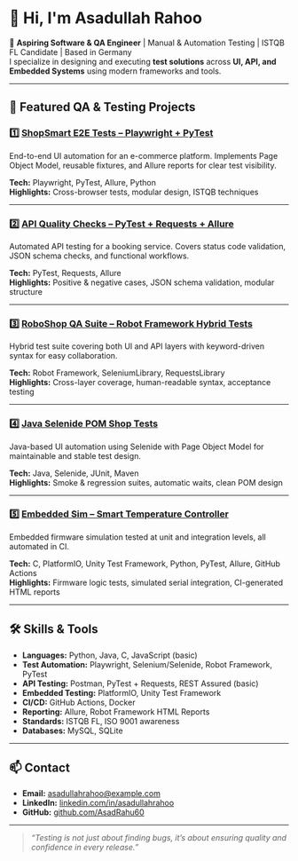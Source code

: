 # 👋 Hi, I'm Asadullah Rahoo

🎯 **Aspiring Software & QA Engineer** | Manual & Automation Testing | ISTQB FL Candidate | Based in Germany  
I specialize in designing and executing **test solutions** across **UI, API, and Embedded Systems** using modern frameworks and tools.

---

## 📂 Featured QA & Testing Projects

### 1️⃣ [ShopSmart E2E Tests – Playwright + PyTest](https://github.com/Asadullah-Rahoo-/shopsmart-playwright)
End-to-end UI automation for an e-commerce platform. Implements Page Object Model, reusable fixtures, and Allure reports for clear test visibility.

**Tech:** Playwright, PyTest, Allure, Python  
**Highlights:** Cross-browser tests, modular design, ISTQB techniques

---

### 2️⃣ [API Quality Checks – PyTest + Requests + Allure](https://github.com/Asadullah-Rahoo-/api-quality-checks)
Automated API testing for a booking service. Covers status code validation, JSON schema checks, and functional workflows.

**Tech:** PyTest, Requests, Allure  
**Highlights:** Positive & negative cases, JSON schema validation, modular structure

---

### 3️⃣ [RoboShop QA Suite – Robot Framework Hybrid Tests](https://github.com/Asadullah-Rahoo-/roboshop-qa-suite)
Hybrid test suite covering both UI and API layers with keyword-driven syntax for easy collaboration.

**Tech:** Robot Framework, SeleniumLibrary, RequestsLibrary  
**Highlights:** Cross-layer coverage, human-readable syntax, acceptance testing

---

### 4️⃣ [Java Selenide POM Shop Tests](https://github.com/Asadullah-Rahoo-/selenide-pom-shop-tests)
Java-based UI automation using Selenide with Page Object Model for maintainable and stable test design.

**Tech:** Java, Selenide, JUnit, Maven  
**Highlights:** Smoke & regression suites, automatic waits, clean POM design

---

### 5️⃣ [Embedded Sim – Smart Temperature Controller](https://github.com/Asadullah-Rahoo-/embedded-sim-temp-controller)
Embedded firmware simulation tested at unit and integration levels, all automated in CI.

**Tech:** C, PlatformIO, Unity Test Framework, Python, PyTest, Allure, GitHub Actions  
**Highlights:** Firmware logic tests, simulated serial integration, CI-generated HTML reports

---

## 🛠 Skills & Tools

- **Languages:** Python, Java, C, JavaScript (basic)
- **Test Automation:** Playwright, Selenium/Selenide, Robot Framework, PyTest
- **API Testing:** Postman, PyTest + Requests, REST Assured (basic)
- **Embedded Testing:** PlatformIO, Unity Test Framework
- **CI/CD:** GitHub Actions, Docker
- **Reporting:** Allure, Robot Framework HTML Reports
- **Standards:** ISTQB FL, ISO 9001 awareness
- **Databases:** MySQL, SQLite

---

## 📫 Contact

- **Email:** asadullahrahoo@example.com  
- **LinkedIn:** [linkedin.com/in/asadullahrahoo](https://linkedin.com/in/asadullahrahoo)  
- **GitHub:** [github.com/AsadRahu60](https://github.com/AsadRahu60)

---

> _“Testing is not just about finding bugs, it’s about ensuring quality and confidence in every release.”_
